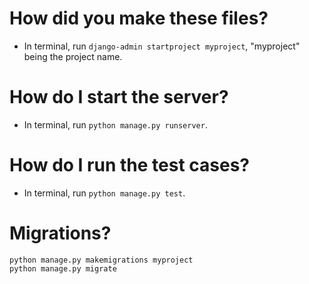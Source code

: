 # How did you make these files?
- In terminal, run `django-admin startproject myproject`, "myproject" being the project name.

# How do I start the server?
- In terminal, run `python manage.py runserver`.

# How do I run the test cases?
- In terminal, run `python manage.py test`.

# Migrations?

    python manage.py makemigrations myproject
    python manage.py migrate
